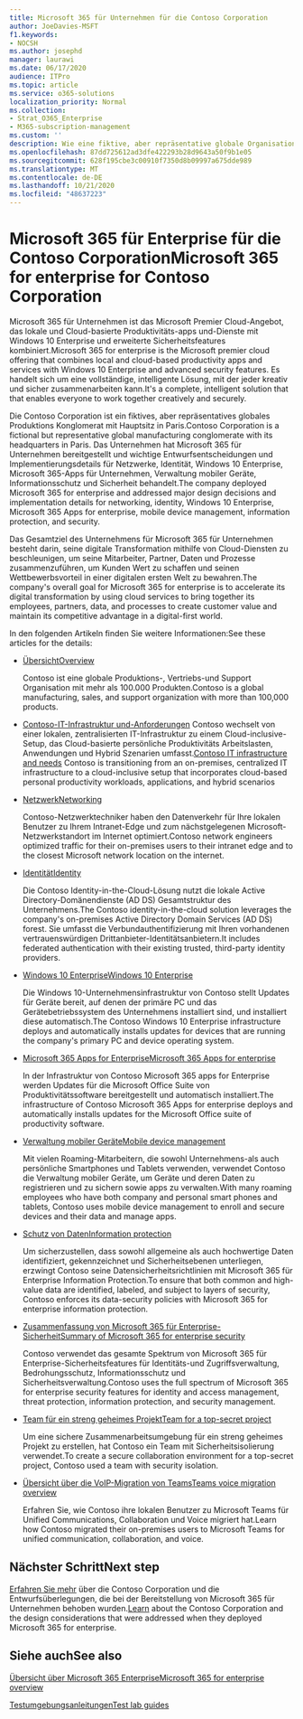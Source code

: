 ```yaml
---
title: Microsoft 365 für Unternehmen für die Contoso Corporation
author: JoeDavies-MSFT
f1.keywords:
- NOCSH
ms.author: josephd
manager: laurawi
ms.date: 06/17/2020
audience: ITPro
ms.topic: article
ms.service: o365-solutions
localization_priority: Normal
ms.collection:
- Strat_O365_Enterprise
- M365-subscription-management
ms.custom: ''
description: Wie eine fiktive, aber repräsentative globale Organisation Microsoft 365 für Unternehmen annahm.
ms.openlocfilehash: 87dd725612ad3dfe422293b28d9643a50f9b1e05
ms.sourcegitcommit: 628f195cbe3c00910f7350d8b09997a675dde989
ms.translationtype: MT
ms.contentlocale: de-DE
ms.lasthandoff: 10/21/2020
ms.locfileid: "48637223"
---
```

# <a name="microsoft-365-for-enterprise-for-contoso-corporation"></a><span data-ttu-id="49673-103">Microsoft 365 für Enterprise für die Contoso Corporation</span><span class="sxs-lookup"><span data-stu-id="49673-103">Microsoft 365 for enterprise for Contoso Corporation</span></span>

<span data-ttu-id="49673-104">Microsoft 365 für Unternehmen ist das Microsoft Premier Cloud-Angebot, das lokale und Cloud-basierte Produktivitäts-apps und-Dienste mit Windows 10 Enterprise und erweiterte Sicherheitsfeatures kombiniert.</span><span class="sxs-lookup"><span data-stu-id="49673-104">Microsoft 365 for enterprise is the Microsoft premier cloud offering that combines local and cloud-based productivity apps and services with Windows 10 Enterprise and advanced security features.</span></span> <span data-ttu-id="49673-105">Es handelt sich um eine vollständige, intelligente Lösung, mit der jeder kreativ und sicher zusammenarbeiten kann.</span><span class="sxs-lookup"><span data-stu-id="49673-105">It's a complete, intelligent solution that that enables everyone to work together creatively and securely.</span></span>

<span data-ttu-id="49673-106">Die Contoso Corporation ist ein fiktives, aber repräsentatives globales Produktions Konglomerat mit Hauptsitz in Paris.</span><span class="sxs-lookup"><span data-stu-id="49673-106">Contoso Corporation is a fictional but representative global manufacturing conglomerate with its headquarters in Paris.</span></span> <span data-ttu-id="49673-107">Das Unternehmen hat Microsoft 365 für Unternehmen bereitgestellt und wichtige Entwurfsentscheidungen und Implementierungsdetails für Netzwerke, Identität, Windows 10 Enterprise, Microsoft 365-Apps für Unternehmen, Verwaltung mobiler Geräte, Informationsschutz und Sicherheit behandelt.</span><span class="sxs-lookup"><span data-stu-id="49673-107">The company deployed Microsoft 365 for enterprise and addressed major design decisions and implementation details for networking, identity, Windows 10 Enterprise, Microsoft 365 Apps for enterprise, mobile device management, information protection, and security.</span></span>

<span data-ttu-id="49673-108">Das Gesamtziel des Unternehmens für Microsoft 365 für Unternehmen besteht darin, seine digitale Transformation mithilfe von Cloud-Diensten zu beschleunigen, um seine Mitarbeiter, Partner, Daten und Prozesse zusammenzuführen, um Kunden Wert zu schaffen und seinen Wettbewerbsvorteil in einer digitalen ersten Welt zu bewahren.</span><span class="sxs-lookup"><span data-stu-id="49673-108">The company's overall goal for Microsoft 365 for enterprise is to accelerate its digital transformation by using cloud services to bring together its employees, partners, data, and processes to create customer value and maintain its competitive advantage in a digital-first world.</span></span>

<span data-ttu-id="49673-109">In den folgenden Artikeln finden Sie weitere Informationen:</span><span class="sxs-lookup"><span data-stu-id="49673-109">See these articles for the details:</span></span>

- [<span data-ttu-id="49673-110">Übersicht</span><span class="sxs-lookup"><span data-stu-id="49673-110">Overview</span></span>](contoso-overview.md)

  <span data-ttu-id="49673-111">Contoso ist eine globale Produktions-, Vertriebs-und Support Organisation mit mehr als 100.000 Produkten.</span><span class="sxs-lookup"><span data-stu-id="49673-111">Contoso is a global manufacturing, sales, and support organization with more than 100,000 products.</span></span>

- <span data-ttu-id="49673-112">[Contoso-IT-Infrastruktur und-Anforderungen](contoso-infra-needs.md) Contoso wechselt von einer lokalen, zentralisierten IT-Infrastruktur zu einem Cloud-inclusive-Setup, das Cloud-basierte persönliche Produktivitäts Arbeitslasten, Anwendungen und Hybrid Szenarien umfasst.</span><span class="sxs-lookup"><span data-stu-id="49673-112">[Contoso IT infrastructure and needs](contoso-infra-needs.md) Contoso is transitioning from an on-premises, centralized IT infrastructure to a cloud-inclusive setup that incorporates cloud-based personal productivity workloads, applications, and hybrid scenarios</span></span>

- [<span data-ttu-id="49673-113">Netzwerk</span><span class="sxs-lookup"><span data-stu-id="49673-113">Networking</span></span>](contoso-networking.md)

  <span data-ttu-id="49673-114">Contoso-Netzwerktechniker haben den Datenverkehr für Ihre lokalen Benutzer zu Ihrem Intranet-Edge und zum nächstgelegenen Microsoft-Netzwerkstandort im Internet optimiert.</span><span class="sxs-lookup"><span data-stu-id="49673-114">Contoso network engineers optimized traffic for their on-premises users to their intranet edge and to the closest Microsoft network location on the internet.</span></span>

- [<span data-ttu-id="49673-115">Identität</span><span class="sxs-lookup"><span data-stu-id="49673-115">Identity</span></span>](contoso-identity.md)

  <span data-ttu-id="49673-116">Die Contoso Identity-in-the-Cloud-Lösung nutzt die lokale Active Directory-Domänendienste (AD DS) Gesamtstruktur des Unternehmens.</span><span class="sxs-lookup"><span data-stu-id="49673-116">The Contoso identity-in-the-cloud solution leverages the company's on-premises Active Directory Domain Services (AD DS) forest.</span></span> <span data-ttu-id="49673-117">Sie umfasst die Verbundauthentifizierung mit Ihren vorhandenen vertrauenswürdigen Drittanbieter-Identitätsanbietern.</span><span class="sxs-lookup"><span data-stu-id="49673-117">It includes federated authentication with their existing trusted, third-party identity providers.</span></span>

- [<span data-ttu-id="49673-118">Windows 10 Enterprise</span><span class="sxs-lookup"><span data-stu-id="49673-118">Windows 10 Enterprise</span></span>](contoso-win10.md)

  <span data-ttu-id="49673-119">Die Windows 10-Unternehmensinfrastruktur von Contoso stellt Updates für Geräte bereit, auf denen der primäre PC und das Gerätebetriebssystem des Unternehmens installiert sind, und installiert diese automatisch.</span><span class="sxs-lookup"><span data-stu-id="49673-119">The Contoso Windows 10 Enterprise infrastructure deploys and automatically installs updates for devices that are running the company's primary PC and device operating system.</span></span>

- [<span data-ttu-id="49673-120">Microsoft 365 Apps for Enterprise</span><span class="sxs-lookup"><span data-stu-id="49673-120">Microsoft 365 Apps for enterprise</span></span>](contoso-o365pp.md)

  <span data-ttu-id="49673-121">In der Infrastruktur von Contoso Microsoft 365 apps for Enterprise werden Updates für die Microsoft Office Suite von Produktivitätssoftware bereitgestellt und automatisch installiert.</span><span class="sxs-lookup"><span data-stu-id="49673-121">The infrastructure of Contoso Microsoft 365 Apps for enterprise deploys and automatically installs updates for the Microsoft Office suite of productivity software.</span></span>

- [<span data-ttu-id="49673-122">Verwaltung mobiler Geräte</span><span class="sxs-lookup"><span data-stu-id="49673-122">Mobile device management</span></span>](contoso-mdm.md)

  <span data-ttu-id="49673-123">Mit vielen Roaming-Mitarbeitern, die sowohl Unternehmens-als auch persönliche Smartphones und Tablets verwenden, verwendet Contoso die Verwaltung mobiler Geräte, um Geräte und deren Daten zu registrieren und zu sichern sowie apps zu verwalten.</span><span class="sxs-lookup"><span data-stu-id="49673-123">With many roaming employees who have both company and personal smart phones and tablets, Contoso uses mobile device management to enroll and secure devices and their data and manage apps.</span></span>

- [<span data-ttu-id="49673-124">Schutz von Daten</span><span class="sxs-lookup"><span data-stu-id="49673-124">Information protection</span></span>](contoso-info-protect.md)

  <span data-ttu-id="49673-125">Um sicherzustellen, dass sowohl allgemeine als auch hochwertige Daten identifiziert, gekennzeichnet und Sicherheitsebenen unterliegen, erzwingt Contoso seine Datensicherheitsrichtlinien mit Microsoft 365 für Enterprise Information Protection.</span><span class="sxs-lookup"><span data-stu-id="49673-125">To ensure that both common and high-value data are identified, labeled, and subject to layers of security, Contoso enforces its data-security policies with Microsoft 365 for enterprise information protection.</span></span>

- [<span data-ttu-id="49673-126">Zusammenfassung von Microsoft 365 für Enterprise-Sicherheit</span><span class="sxs-lookup"><span data-stu-id="49673-126">Summary of Microsoft 365 for enterprise security</span></span>](contoso-security-summary.md)

  <span data-ttu-id="49673-127">Contoso verwendet das gesamte Spektrum von Microsoft 365 für Enterprise-Sicherheitsfeatures für Identitäts-und Zugriffsverwaltung, Bedrohungsschutz, Informationsschutz und Sicherheitsverwaltung.</span><span class="sxs-lookup"><span data-stu-id="49673-127">Contoso uses the full spectrum of Microsoft 365 for enterprise security features for identity and access management, threat protection, information protection, and security management.</span></span>

- [<span data-ttu-id="49673-128">Team für ein streng geheimes Projekt</span><span class="sxs-lookup"><span data-stu-id="49673-128">Team for a top-secret project</span></span>](../solutions/contoso-team-for-top-secret-project.md)

  <span data-ttu-id="49673-129">Um eine sichere Zusammenarbeitsumgebung für ein streng geheimes Projekt zu erstellen, hat Contoso ein Team mit Sicherheitsisolierung verwendet.</span><span class="sxs-lookup"><span data-stu-id="49673-129">To create a secure collaboration environment for a top-secret project, Contoso used a team with security isolation.</span></span>

- [<span data-ttu-id="49673-130">Übersicht über die VoIP-Migration von Teams</span><span class="sxs-lookup"><span data-stu-id="49673-130">Teams voice migration overview</span></span>](https://docs.microsoft.com/MicrosoftTeams/voice-case-study-overview)

  <span data-ttu-id="49673-131">Erfahren Sie, wie Contoso ihre lokalen Benutzer zu Microsoft Teams für Unified Communications, Collaboration und Voice migriert hat.</span><span class="sxs-lookup"><span data-stu-id="49673-131">Learn how Contoso migrated their on-premises users to Microsoft Teams for unified communication, collaboration, and voice.</span></span>

## <a name="next-step"></a><span data-ttu-id="49673-132">Nächster Schritt</span><span class="sxs-lookup"><span data-stu-id="49673-132">Next step</span></span>

<span data-ttu-id="49673-133">[Erfahren Sie mehr](contoso-overview.md) über die Contoso Corporation und die Entwurfsüberlegungen, die bei der Bereitstellung von Microsoft 365 für Unternehmen behoben wurden.</span><span class="sxs-lookup"><span data-stu-id="49673-133">[Learn](contoso-overview.md) about the Contoso Corporation and the design considerations that were addressed when they deployed Microsoft 365 for enterprise.</span></span>


## <a name="see-also"></a><span data-ttu-id="49673-134">Siehe auch</span><span class="sxs-lookup"><span data-stu-id="49673-134">See also</span></span>

[<span data-ttu-id="49673-135">Übersicht über Microsoft 365 Enterprise</span><span class="sxs-lookup"><span data-stu-id="49673-135">Microsoft 365 for enterprise overview</span></span>](microsoft-365-overview.md)

[<span data-ttu-id="49673-136">Testumgebungsanleitungen</span><span class="sxs-lookup"><span data-stu-id="49673-136">Test lab guides</span></span>](m365-enterprise-test-lab-guides.md)
